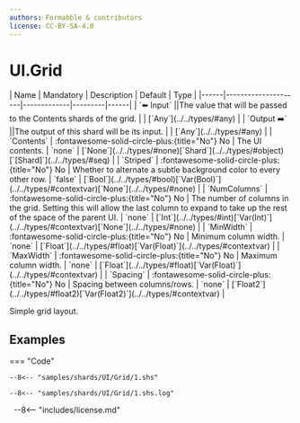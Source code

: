 ```yaml
---
authors: Formabble & contributors
license: CC-BY-SA-4.0
---
```



# UI.Grid

<div class="sh-parameters" markdown="1">
| Name | Mandatory | Description | Default | Type |
|------|---------------------|-------------|---------|------|
| `⬅️ Input` ||The value that will be passed to the Contents shards of the grid. | | [`Any`](../../types/#any) |
| `Output ➡️` ||The output of this shard will be its input. | | [`Any`](../../types/#any) |
| `Contents` | :fontawesome-solid-circle-plus:{title="No"} No  | The UI contents. | `none` | [`None`](../../types/#none)[`Shard`](../../types/#object)[`[Shard]`](../../types/#seq) |
| `Striped` | :fontawesome-solid-circle-plus:{title="No"} No  | Whether to alternate a subtle background color to every other row. | `false` | [`Bool`](../../types/#bool)[`Var(Bool)`](../../types/#contextvar)[`None`](../../types/#none) |
| `NumColumns` | :fontawesome-solid-circle-plus:{title="No"} No  | The number of columns in the grid. Setting this will allow the last column to expand to take up the rest of the space of the parent UI. | `none` | [`Int`](../../types/#int)[`Var(Int)`](../../types/#contextvar)[`None`](../../types/#none) |
| `MinWidth` | :fontawesome-solid-circle-plus:{title="No"} No  | Minimum column width. | `none` | [`Float`](../../types/#float)[`Var(Float)`](../../types/#contextvar) |
| `MaxWidth` | :fontawesome-solid-circle-plus:{title="No"} No  | Maximum column width. | `none` | [`Float`](../../types/#float)[`Var(Float)`](../../types/#contextvar) |
| `Spacing` | :fontawesome-solid-circle-plus:{title="No"} No  | Spacing between columns/rows. | `none` | [`Float2`](../../types/#float2)[`Var(Float2)`](../../types/#contextvar) |

</div>

Simple grid layout.

## Examples

=== "Code"

  ```x86asm linenums="1"
  --8<-- "samples/shards/UI/Grid/1.shs"
  ```

  ```
  --8<-- "samples/shards/UI/Grid/1.shs.log"
  ```
&nbsp;
--8<-- "includes/license.md"

